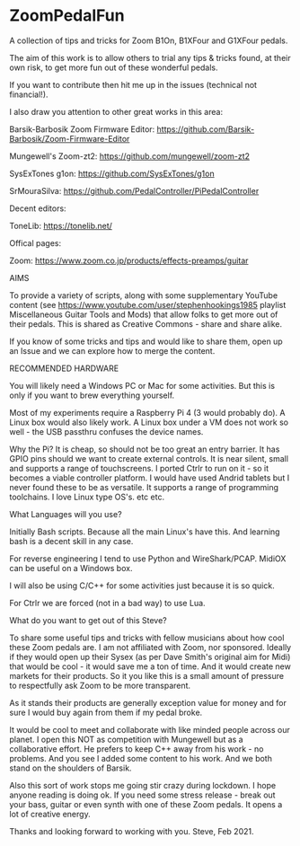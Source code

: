 # ZoomPedalFun
A collection of tips and tricks for Zoom B1On, B1XFour and G1XFour pedals.

The aim of this work is to allow others to trial any tips & tricks found, at their own risk, to get more fun out of these wonderful pedals.

If you want to contribute then hit me up in the issues (technical not financial!).

I also draw you attention to other great works in this area:

Barsik-Barbosik Zoom Firmware Editor: https://github.com/Barsik-Barbosik/Zoom-Firmware-Editor

Mungewell's Zoom-zt2: https://github.com/mungewell/zoom-zt2

SysExTones g1on: https://github.com/SysExTones/g1on

SrMouraSilva: https://github.com/PedalController/PiPedalController

Decent editors:

ToneLib: https://tonelib.net/

Offical pages:

Zoom: https://www.zoom.co.jp/products/effects-preamps/guitar

AIMS

To provide a variety of scripts, along with some supplementary YouTube content (see https://www.youtube.com/user/stephenhookings1985 playlist Miscellaneous Guitar Tools and Mods) that allow folks to get more out of their pedals. This is shared as Creative Commons - share and share alike.

If you know of some tricks and tips and would like to share them, open up an Issue and we can explore how to merge the content.

RECOMMENDED HARDWARE

You will likely need a Windows PC or Mac for some activities.
But this is only if you want to brew everything yourself.

Most of my experiments require a Raspberry Pi 4 (3 would probably do).
A Linux box would also likely work.
A Linux box under a VM does not work so well - the USB passthru confuses the device names.

Why the Pi?
It is cheap, so should not be too great an entry barrier.
It has GPIO pins should we want to create external controls.
It is near silent, small and supports a range of touchscreens.
I ported Ctrlr to run on it - so it becomes a viable controller platform.
I would have used Andrid tablets but I never found these to be as versatile.
It supports a range of programming toolchains.
I love Linux type OS's.
etc etc.

What Languages will you use?

Initially Bash scripts. Because all the main Linux's have this.
And learning bash is a decent skill in any case.

For reverse engineering I tend to use Python and WireShark/PCAP.
MidiOX can be useful on a Windows box.

I will also be using C/C++ for some activities just because it is so quick.

For Ctrlr we are forced (not in a bad way) to use Lua.

What do you want to get out of this Steve?

To share some useful tips and tricks with fellow musicians about how cool these Zoom pedals are.
I am not affiliated with Zoom, nor sponsored. Ideally if they would open up their Sysex (as per Dave Smith's original aim for Midi) that would be cool - it would save me a ton of time.
And it would create new markets for their products. So it you like this is a small amount of pressure to respectfully ask Zoom to be more transparent.

As it stands their products are generally exception value for money and for sure I would buy again from them if my pedal broke.

It would be cool to meet and collaborate with like minded people across our planet.
I open this NOT as competition with Mungewell but as a collaborative effort.
He prefers to keep C++ away from his work - no problems. And you see I added some content to his work.
And we both stand on the shoulders of Barsik.

Also this sort of work stops me going stir crazy during lockdown. I hope anyone reading is doing ok.
If you need some stress release - break out your bass, guitar or even synth with one of these Zoom pedals.
It opens a lot of creative energy.

Thanks and looking forward to working with you.
Steve, Feb 2021.
